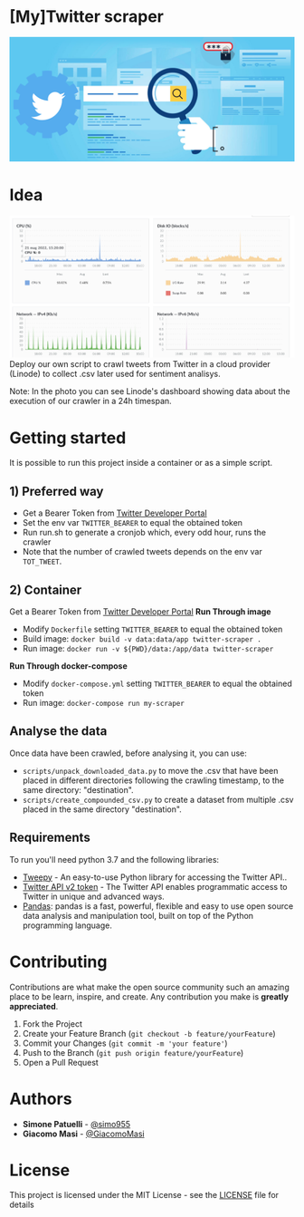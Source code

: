 # [My]Twitter scraper

![](/img/twitter.png)

# Idea

![](/img/linode.png)
Deploy our own script to crawl tweets from Twitter in a cloud provider (Linode) to collect .csv later used for sentiment analisys.

Note: In the photo you can see Linode's dashboard showing data about the execution of our crawler in a 24h timespan.

# Getting started

It is possible to run this project inside a container or as a simple script.

## 1) Preferred way
- Get a Bearer Token from [Twitter Developer Portal](https://developer.twitter.com/)
- Set the env var `TWITTER_BEARER` to equal the obtained token
- Run run.sh to generate a cronjob which, every odd hour, runs the crawler
- Note that the number of crawled tweets depends on the env var `TOT_TWEET`.

## 2) Container

Get a Bearer Token from [Twitter Developer Portal](https://developer.twitter.com/)
**Run Through image**
- Modify `Dockerfile` setting `TWITTER_BEARER` to equal the obtained token
- Build image: ```docker build -v data:data/app twitter-scraper .```
- Run image: ```docker run -v ${PWD}/data:/app/data twitter-scraper```

**Run Through docker-compose**
- Modify `docker-compose.yml` setting `TWITTER_BEARER` to equal the obtained token
- Run image: ```docker-compose run my-scraper```

## Analyse the data

Once data have been crawled, before analysing it, you can use:
- `scripts/unpack_downloaded_data.py` to move the .csv that have been placed in different directories following the crawling timestamp, to the same directory: "destination".
- `scripts/create_compounded_csv.py` to create a dataset from multiple .csv placed in the same directory "destination".

## Requirements

To run you'll need python 3.7 and the following libraries:
- [Tweepy](https://www.tweepy.org) - An easy-to-use Python library for accessing the Twitter API..
- [Twitter API v2 token](https://developer.twitter.com/en/docs/twitter-api) - The Twitter API enables programmatic access to Twitter in unique and advanced ways. 
- [Pandas](https://pandas.pydata.org): pandas is a fast, powerful, flexible and easy to use open source data analysis and manipulation tool, built on top of the Python programming language.


# Contributing

Contributions are what make the open source community such an amazing place to be learn, inspire, and create. Any contribution you make is **greatly appreciated**.

1. Fork the Project
2. Create your Feature Branch (`git checkout -b feature/yourFeature`)
3. Commit your Changes (`git commit -m 'your feature'`)
4. Push to the Branch (`git push origin feature/yourFeature`)
5. Open a Pull Request

# Authors

* **Simone Patuelli** - [@simo955](https://github.com/simo955)
* **Giacomo Masi** - [@GiacomoMasi](https://github.com/GiacomoMasi)

# License

This project is licensed under the MIT License - see the [LICENSE](LICENSE.txt) file for details